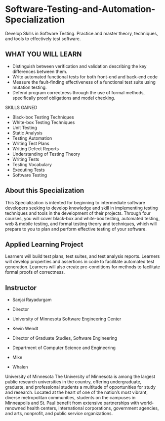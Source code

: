 # Software-Testing-and-Automation-Specialization
Develop Skills in Software Testing. Practice and master theory, techniques, and tools to effectively test software.

## WHAT YOU WILL LEARN
* Distinguish between verification and validation describing the key differences between them.
* Write automated functional tests for both front-end and back-end code
* Measure the fault-finding effectiveness of a functional test suite using mutation testing.
* Defend program correctness through the use of formal methods, specifically proof obligations and model checking.

SKILLS GAINED
- Black-box Testing Techniques
- White-box Testing Techniques
- Unit Testing
- Static Analysis
- Testing Automation
- Writing Test Plans
- Writing Defect Reports
- Understanding of Testing Theory
- Writing Tests
- Testing Vocabulary
- Executing Tests
- Software Testing


## About this Specialization
This Specialization is intented for beginning to intermediate software developers seeking to develop knowledge and skill in implementing testing techniques and tools in the development of their projects. Through four courses, you will cover black-box and white-box testing, automated testing, web & mobile testing, and formal testing theory and techniques, which will prepare to you to plan and perform effective testing of your software.

## Applied Learning Project
Learners will build test plans, test suites, and test analysis reports. Learners will develop properties and assertions in code to facilitate automated test generation. Learners will also create pre-conditions for methods to facilitate formal proofs of correctness.


## Instructor
- Sanjai Rayadurgam
- Director
- University of Minnesota Software Engineering Center

- Kevin Wendt
- Director of Graduate Studies, Software Engineering
- Department of Computer Science and Engineering

- Mike
- Whalen


University of Minnesota
The University of Minnesota is among the largest public research universities in the country, offering undergraduate, graduate, and professional students a multitude of opportunities for study and research. Located at the heart of one of the nation’s most vibrant, diverse metropolitan communities, students on the campuses in Minneapolis and St. Paul benefit from extensive partnerships with world-renowned health centers, international corporations, government agencies, and arts, nonprofit, and public service organizations.

